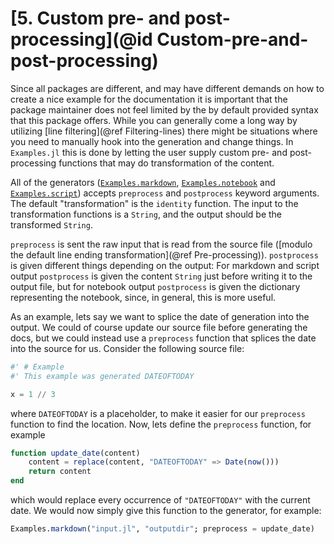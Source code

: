 # [**5.** Custom pre- and post-processing](@id Custom-pre-and-post-processing)

Since all packages are different, and may have different demands on how
to create a nice example for the documentation it is important that
the package maintainer does not feel limited by the by default provided syntax
that this package offers. While you can generally come a long way by utilizing
[line filtering](@ref Filtering-lines) there might be situations where you need
to manually hook into the generation and change things. In `Examples.jl` this
is done by letting the user supply custom pre- and post-processing functions
that may do transformation of the content.

All of the generators ([`Examples.markdown`](@ref), [`Examples.notebook`](@ref)
and [`Examples.script`](@ref)) accepts `preprocess` and `postprocess` keyword
arguments. The default "transformation" is the `identity` function. The input
to the transformation functions is a `String`, and the output should be the
transformed `String`.

`preprocess` is sent the raw input that is read from the source file ([modulo the
default line ending transformation](@ref Pre-processing)). `postprocess` is given
different things depending on the output: For markdown and script output `postprocess`
is given the content `String` just before writing it to the output file, but for
notebook output `postprocess` is given the dictionary representing the notebook,
since, in general, this is more useful.

As an example, lets say we want to splice the date of generation into the output.
We could of course update our source file before generating the docs, but we could
instead use a `preprocess` function that splices the date into the source for us.
Consider the following source file:
```julia
#' # Example
#' This example was generated DATEOFTODAY

x = 1 // 3
```
where `DATEOFTODAY` is a placeholder, to make it easier for our `preprocess` function
to find the location. Now, lets define the `preprocess` function, for example
```julia
function update_date(content)
    content = replace(content, "DATEOFTODAY" => Date(now()))
    return content
end
```
which would replace every occurrence of `"DATEOFTODAY"` with the current date. We would
now simply give this function to the generator, for example:
```julia
Examples.markdown("input.jl", "outputdir"; preprocess = update_date)
```
